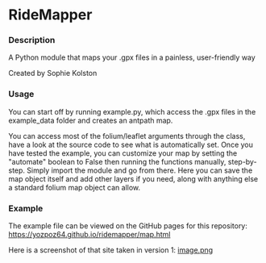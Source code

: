 # RideMapper

### Description
A Python module that maps your .gpx files in a painless, user-friendly way

Created by Sophie Kolston

### Usage
You can start off by running example.py, which access the .gpx files in the example_data folder and creates an antpath map.

You can access most of the folium/leaflet arguments through the class, have a look at the source code to see what is automatically set. Once you have tested the example, you can customize your map by setting the "automate" boolean to False then running the functions manually, step-by-step. Simply import the module and go from there. Here you can save the map object itself and add other layers if you need, along with anything else a standard folium map object can allow.

### Example 
The example file can be viewed on the GitHub pages for this repository: https://yozpoz64.github.io/ridemapper/map.html

Here is a screenshot of that site taken in version 1:
[image.png](image.png)
